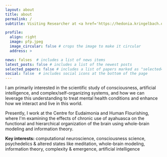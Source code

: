 ```yaml
---
layout: about
title: about
permalink: /
subtitle: Visiting Researcher at <a href='https://hedonia.kringelbach.org'>Centre for Eudaimonia & Human Flourishing</a>

profile:
  align: right
  image: pfp.jpeg
  image_circular: false # crops the image to make it circular
  address: >

news: falses  # includes a list of news items
latest_posts: false # includes a list of the newest posts
selected_papers: false # includes a list of papers marked as "selected={true}"
social: false  # includes social icons at the bottom of the page
---
```


I am primarily interested in the scientific study of consciousness, artificial intelligence, and complex/self-organizing systems, and how we can leverage this understanding to treat mental health conditions and enhance how we interact and live in this world.

Presently, I work at the Centre for Eudaimonia and Human Flourishing, where I'm examining the effects of chronic use of ayahuasca on the functional and hierarchical organization of the brain using whole-brain modeling and information theory.

**Key interests:** computational neuroscience, consciousness science, psychedelics & altered states like meditation, whole-brain modeling, information theory, complexity & emergence, artificial intelligence